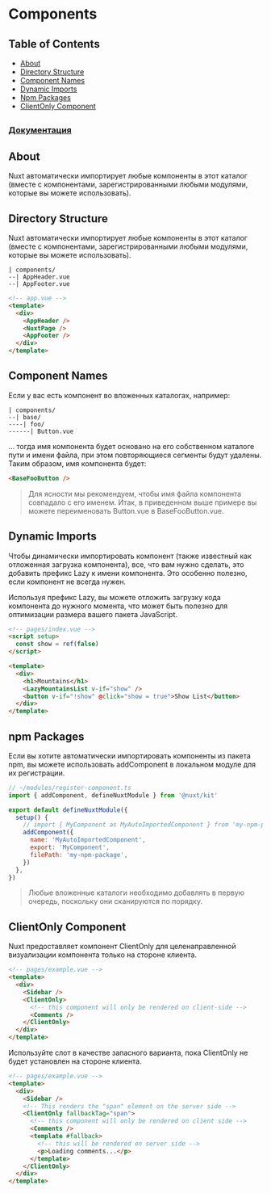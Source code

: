 # Components

## Table of Contents

- [About](#about)
- [Directory Structure](#directory_structure)
- [Component Names](#names)
- [Dynamic Imports](#imports)
- [Npm Packages](#npm)
- [ClientOnly Component](#clientonly)

##
<h3><a href="https://nuxt.com/docs/guide/directory-structure/components">Документация</a></h3>

##

## About <a name = "about"></a>

Nuxt автоматически импортирует любые компоненты в этот каталог (вместе с компонентами, зарегистрированными любыми модулями, которые вы можете использовать).

## Directory Structure <a name = "directory_structure"></a>

Nuxt автоматически импортирует любые компоненты в этот каталог (вместе с компонентами, зарегистрированными любыми модулями, которые вы можете использовать).

```
| components/
--| AppHeader.vue
--| AppFooter.vue
```

```html
<!-- app.vue -->
<template>
  <div>
    <AppHeader />
    <NuxtPage />
    <AppFooter />
  </div>
</template>
```

## Component Names <a name = "names"></a>
Если у вас есть компонент во вложенных каталогах, например:
```
| components/
--| base/
----| foo/
------| Button.vue
```
... тогда имя компонента будет основано на его собственном каталоге пути и имени файла, при этом повторяющиеся сегменты будут удалены. Таким образом, имя компонента будет:

```html
<BaseFooButton />
```

> Для ясности мы рекомендуем, чтобы имя файла компонента совпадало с его именем. Итак, в приведенном выше примере вы можете переименовать Button.vue в BaseFooButton.vue.

## Dynamic Imports <a name = "imports"></a>
Чтобы динамически импортировать компонент (также известный как отложенная загрузка компонента), все, что вам нужно сделать, это добавить префикс Lazy к имени компонента. Это особенно полезно, если компонент не всегда нужен.

Используя префикс Lazy, вы можете отложить загрузку кода компонента до нужного момента, что может быть полезно для оптимизации размера вашего пакета JavaScript.

```html
<!-- pages/index.vue -->
<script setup>
  const show = ref(false)
</script>

<template>
  <div>
    <h1>Mountains</h1>
    <LazyMountainsList v-if="show" />
    <button v-if="!show" @click="show = true">Show List</button>
  </div>
</template>
```

## npm Packages <a name = "npm"></a>
Если вы хотите автоматически импортировать компоненты из пакета npm, вы можете использовать addComponent в локальном модуле для их регистрации.

```js
// ~/modules/register-component.ts
import { addComponent, defineNuxtModule } from '@nuxt/kit'

export default defineNuxtModule({
  setup() {
    // import { MyComponent as MyAutoImportedComponent } from 'my-npm-package'
    addComponent({
      name: 'MyAutoImportedComponent',
      export: 'MyComponent',
      filePath: 'my-npm-package',
    })
  },
})
```
>Любые вложенные каталоги необходимо добавлять в первую очередь, поскольку они сканируются по порядку.

## ClientOnly Component <a name = "clientonly"></a>
Nuxt предоставляет компонент ClientOnly для целенаправленной визуализации компонента только на стороне клиента.

```html
<!-- pages/example.vue -->
<template>
  <div>
    <Sidebar />
    <ClientOnly>
      <!-- this component will only be rendered on client-side -->
      <Comments />
    </ClientOnly>
  </div>
</template>
```
Используйте слот в качестве запасного варианта, пока ClientOnly не будет установлен на стороне клиента.

```html
<!-- pages/example.vue -->
<template>
  <div>
    <Sidebar />
    <!-- This renders the "span" element on the server side -->
    <ClientOnly fallbackTag="span">
      <!-- this component will only be rendered on client side -->
      <Comments />
      <template #fallback>
        <!-- this will be rendered on server side -->
        <p>Loading comments...</p>
      </template>
    </ClientOnly>
  </div>
</template>
```
